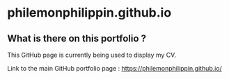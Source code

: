 # philemonphilippin.github.io

## What is there on this portfolio ?

This GitHub page is currently being used to display my CV.

Link to the main GitHub portfolio page : https://philemonphilippin.github.io/
